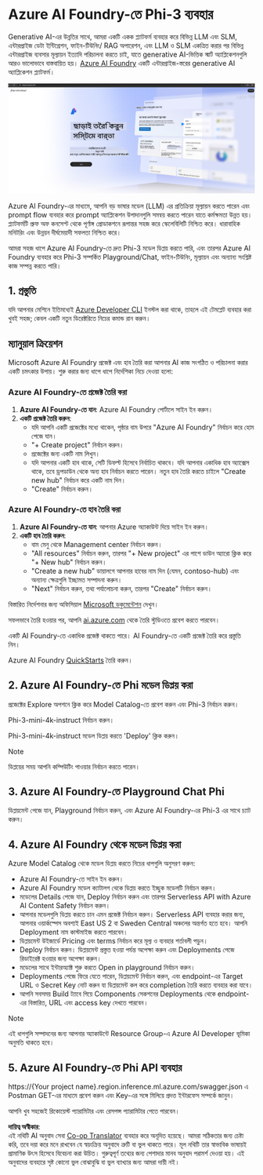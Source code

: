 <!--
CO_OP_TRANSLATOR_METADATA:
{
  "original_hash": "3a1e48b628022485aac989c9f733e792",
  "translation_date": "2025-05-09T20:09:47+00:00",
  "source_file": "md/02.QuickStart/AzureAIFoundry_QuickStart.md",
  "language_code": "bn"
}
-->
# **Azure AI Foundry-তে Phi-3 ব্যবহার**

Generative AI-এর উন্নতির সাথে, আমরা একটি একক প্ল্যাটফর্ম ব্যবহার করে বিভিন্ন LLM এবং SLM, এন্টারপ্রাইজ ডেটা ইন্টিগ্রেশন, ফাইন-টিউনিং/ RAG অপারেশন, এবং LLM ও SLM একত্রিত করার পর বিভিন্ন এন্টারপ্রাইজ ব্যবসার মূল্যায়ন ইত্যাদি পরিচালনা করতে চাই, যাতে generative AI-ভিত্তিক স্মার্ট অ্যাপ্লিকেশনগুলি আরও ভালোভাবে বাস্তবায়িত হয়। [Azure AI Foundry](https://ai.azure.com) একটি এন্টারপ্রাইজ-স্তরের generative AI অ্যাপ্লিকেশন প্ল্যাটফর্ম।

![aistudo](../../../../translated_images/aifoundry_home.ffa4fe13d11f26171097f8666a1db96ac0979ffa1adde80374c60d1136c7e1de.bn.png)

Azure AI Foundry-এর মাধ্যমে, আপনি বড় ভাষার মডেল (LLM) এর প্রতিক্রিয়া মূল্যায়ন করতে পারেন এবং prompt flow ব্যবহার করে prompt অ্যাপ্লিকেশন উপাদানগুলি সমন্বয় করতে পারেন যাতে কর্মক্ষমতা উন্নত হয়। প্ল্যাটফর্মটি প্রুফ অফ কনসেপ্ট থেকে পূর্ণাঙ্গ প্রোডাকশনে রূপান্তর সহজ করে স্কেলেবিলিটি নিশ্চিত করে। ধারাবাহিক মনিটরিং এবং উন্নয়ন দীর্ঘমেয়াদী সফলতা নিশ্চিত করে।

আমরা সহজ ধাপে Azure AI Foundry-তে দ্রুত Phi-3 মডেল ডিপ্লয় করতে পারি, এবং তারপর Azure AI Foundry ব্যবহার করে Phi-3 সম্পর্কিত Playground/Chat, ফাইন-টিউনিং, মূল্যায়ন এবং অন্যান্য সংশ্লিষ্ট কাজ সম্পন্ন করতে পারি।

## **1. প্রস্তুতি**

যদি আপনার মেশিনে ইতিমধ্যেই [Azure Developer CLI](https://learn.microsoft.com/azure/developer/azure-developer-cli/overview?WT.mc_id=aiml-138114-kinfeylo) ইনস্টল করা থাকে, তাহলে এই টেমপ্লেট ব্যবহার করা খুবই সহজ; কেবল একটি নতুন ডিরেক্টরিতে নিচের কমান্ড রান করুন।

## ম্যানুয়াল ক্রিয়েশন

Microsoft Azure AI Foundry প্রজেক্ট এবং হাব তৈরি করা আপনার AI কাজ সংগঠিত ও পরিচালনা করার একটি চমৎকার উপায়। শুরু করার জন্য ধাপে ধাপে নির্দেশিকা নিচে দেওয়া হলো:

### Azure AI Foundry-তে প্রজেক্ট তৈরি করা

1. **Azure AI Foundry-তে যান**: Azure AI Foundry পোর্টালে সাইন ইন করুন।
2. **একটি প্রজেক্ট তৈরি করুন**:
   - যদি আপনি একটি প্রজেক্টের মধ্যে থাকেন, পৃষ্ঠার বাম উপরে "Azure AI Foundry" নির্বাচন করে হোম পেজে যান।
   - "+ Create project" নির্বাচন করুন।
   - প্রজেক্টের জন্য একটি নাম লিখুন।
   - যদি আপনার একটি হাব থাকে, সেটি ডিফল্ট হিসেবে নির্বাচিত থাকবে। যদি আপনার একাধিক হাব অ্যাক্সেস থাকে, তবে ড্রপডাউন থেকে অন্য হাব নির্বাচন করতে পারেন। নতুন হাব তৈরি করতে চাইলে "Create new hub" নির্বাচন করে একটি নাম দিন।
   - "Create" নির্বাচন করুন।

### Azure AI Foundry-তে হাব তৈরি করা

1. **Azure AI Foundry-তে যান**: আপনার Azure অ্যাকাউন্ট দিয়ে সাইন ইন করুন।
2. **একটি হাব তৈরি করুন**:
   - বাম মেনু থেকে Management center নির্বাচন করুন।
   - "All resources" নির্বাচন করুন, তারপর "+ New project" এর পাশে ডাউন অ্যারো ক্লিক করে "+ New hub" নির্বাচন করুন।
   - "Create a new hub" ডায়ালগে আপনার হাবের নাম দিন (যেমন, contoso-hub) এবং অন্যান্য ক্ষেত্রগুলি ইচ্ছামত সম্পাদনা করুন।
   - "Next" নির্বাচন করুন, তথ্য পর্যালোচনা করুন, তারপর "Create" নির্বাচন করুন।

বিস্তারিত নির্দেশনার জন্য অফিসিয়াল [Microsoft ডকুমেন্টেশন](https://learn.microsoft.com/azure/ai-studio/how-to/create-projects) দেখুন।

সফলভাবে তৈরি হওয়ার পর, আপনি [ai.azure.com](https://ai.azure.com/) থেকে তৈরি স্টুডিওতে প্রবেশ করতে পারবেন।

একটি AI Foundry-তে একাধিক প্রজেক্ট থাকতে পারে। AI Foundry-তে একটি প্রজেক্ট তৈরি করে প্রস্তুতি নিন।

Azure AI Foundry [QuickStarts](https://learn.microsoft.com/azure/ai-studio/quickstarts/get-started-code) তৈরি করুন।

## **2. Azure AI Foundry-তে Phi মডেল ডিপ্লয় করা**

প্রজেক্টের Explore অপশনে ক্লিক করে Model Catalog-তে প্রবেশ করুন এবং Phi-3 নির্বাচন করুন।

Phi-3-mini-4k-instruct নির্বাচন করুন।

Phi-3-mini-4k-instruct মডেল ডিপ্লয় করতে 'Deploy' ক্লিক করুন।

> [!NOTE]
>
> ডিপ্লয়ের সময় আপনি কম্পিউটিং পাওয়ার নির্বাচন করতে পারেন।

## **3. Azure AI Foundry-তে Playground Chat Phi**

ডিপ্লয়মেন্ট পেজে যান, Playground নির্বাচন করুন, এবং Azure AI Foundry-এর Phi-3 এর সাথে চ্যাট করুন।

## **4. Azure AI Foundry থেকে মডেল ডিপ্লয় করা**

Azure Model Catalog থেকে মডেল ডিপ্লয় করতে নিচের ধাপগুলি অনুসরণ করুন:

- Azure AI Foundry-তে সাইন ইন করুন।
- Azure AI Foundry মডেল ক্যাটালগ থেকে ডিপ্লয় করতে ইচ্ছুক মডেলটি নির্বাচন করুন।
- মডেলের Details পেজে যান, Deploy নির্বাচন করুন এবং তারপর Serverless API with Azure AI Content Safety নির্বাচন করুন।
- আপনার মডেলগুলি ডিপ্লয় করতে চান এমন প্রজেক্ট নির্বাচন করুন। Serverless API ব্যবহার করার জন্য, আপনার ওয়ার্কস্পেস অবশ্যই East US 2 বা Sweden Central অঞ্চলের অন্তর্গত হতে হবে। আপনি Deployment নাম কাস্টমাইজ করতে পারবেন।
- ডিপ্লয়মেন্ট উইজার্ডে Pricing এবং terms নির্বাচন করে মূল্য ও ব্যবহার শর্তাবলী পড়ুন।
- Deploy নির্বাচন করুন। ডিপ্লয়মেন্ট প্রস্তুত হওয়া পর্যন্ত অপেক্ষা করুন এবং Deployments পেজে রিডাইরেক্ট হওয়ার জন্য অপেক্ষা করুন।
- মডেলের সাথে ইন্টারঅ্যাক্ট শুরু করতে Open in playground নির্বাচন করুন।
- Deployments পেজে ফিরে যেতে পারেন, ডিপ্লয়মেন্ট নির্বাচন করুন, এবং endpoint-এর Target URL ও Secret Key নোট করুন যা ডিপ্লয়মেন্ট কল করে completion তৈরি করতে ব্যবহার করা যাবে।
- আপনি সবসময় Build ট্যাবে গিয়ে Components সেকশনের Deployments থেকে endpoint-এর বিস্তারিত, URL এবং access key দেখতে পারবেন।

> [!NOTE]
> এই ধাপগুলি সম্পাদনের জন্য আপনার অ্যাকাউন্টে Resource Group-এ Azure AI Developer ভূমিকা অনুমতি থাকতে হবে।

## **5. Azure AI Foundry-তে Phi API ব্যবহার**

https://{Your project name}.region.inference.ml.azure.com/swagger.json এ Postman GET-এর মাধ্যমে প্রবেশ করুন এবং Key-এর সঙ্গে মিলিয়ে প্রদত্ত ইন্টারফেস সম্পর্কে জানুন।

আপনি খুব সহজেই রিকোয়েস্ট প্যারামিটার এবং রেসপন্স প্যারামিটার পেতে পারবেন।

**দায়িত্ব অস্বীকার**:  
এই নথিটি AI অনুবাদ সেবা [Co-op Translator](https://github.com/Azure/co-op-translator) ব্যবহার করে অনূদিত হয়েছে। আমরা সঠিকতার জন্য চেষ্টা করি, তবে দয়া করে মনে রাখবেন যে স্বয়ংক্রিয় অনুবাদে ত্রুটি বা ভুল থাকতে পারে। মূল নথিটি তার স্বাভাবিক ভাষায়ই প্রামাণিক উৎস হিসেবে বিবেচনা করা উচিত। গুরুত্বপূর্ণ তথ্যের জন্য পেশাদার মানব অনুবাদ পরামর্শ দেওয়া হয়। এই অনুবাদের ব্যবহারে সৃষ্ট কোনো ভুল বোঝাবুঝি বা ভুল ব্যাখ্যার জন্য আমরা দায়ী নই।